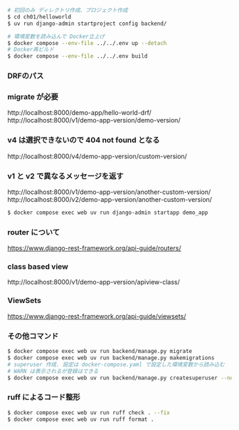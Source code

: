 ```sh
# 初回のみ ディレクトリ作成、プロジェクト作成
$ cd ch01/helloworld
$ uv run django-admin startproject config backend/

# 環境変数を読み込んで Docker立上げ
$ docker compose --env-file ../../.env up --detach
# Docker再ビルド
$ docker compose --env-file ../../.env build
```
### DRFのパス
### migrate が必要
http://localhost:8000/demo-app/hello-world-drf/
http://localhost:8000/v1/demo-app-version/demo-version/

### v4 は選択できないので 404 not found となる
http://localhost:8000/v4/demo-app-version/custom-version/

### v1 と v2 で異なるメッセージを返す
http://localhost:8000/v1/demo-app-version/another-custom-version/
http://localhost:8000/v2/demo-app-version/another-custom-version/
```sh
$ docker compose exec web uv run django-admin startapp demo_app
```

### router について
https://www.django-rest-framework.org/api-guide/routers/

### class based view
http://localhost:8000/v1/demo-app-version/apiview-class/

### ViewSets
https://www.django-rest-framework.org/api-guide/viewsets/

### その他コマンド

```sh
$ docker compose exec web uv run backend/manage.py migrate
$ docker compose exec web uv run backend/manage.py makemigrations
# superuser 作成. 設定は docker-compose.yaml で設定した環境変数から読み込む
# WARN は表示されるが登録はできる
$ docker compose exec web uv run backend/manage.py createsuperuser --noinput
```

### ruff によるコード整形
```sh
$ docker compose exec web uv run ruff check . --fix
$ docker compose exec web uv run ruff format .
```
